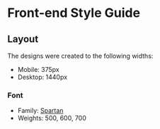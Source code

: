 # Front-end Style Guide

## Layout

The designs were created to the following widths:

- Mobile: 375px
- Desktop: 1440px



### Font

- Family: [Spartan](https://fonts.google.com/specimen/Spartan)
- Weights: 500, 600, 700
